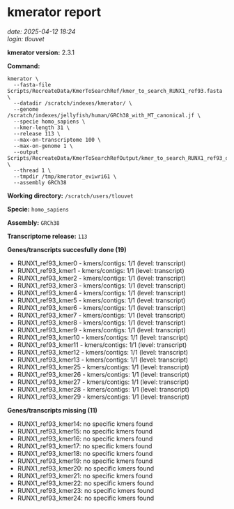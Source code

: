 # kmerator report
*date: 2025-04-12 18:24*  
*login: tlouvet*

**kmerator version:** 2.3.1

**Command:**

```
kmerator \
  --fasta-file Scripts/RecreateData/KmerToSearchRef/kmer_to_search_RUNX1_ref93.fasta \
  --datadir /scratch/indexes/kmerator/ \
  --genome /scratch/indexes/jellyfish/human/GRCh38_with_MT_canonical.jf \
  --specie homo_sapiens \
  --kmer-length 31 \
  --release 113 \
  --max-on-transcriptome 100 \
  --max-on-genome 1 \
  --output Scripts/RecreateData/KmerToSearchRefOutput/kmer_to_search_RUNX1_ref93_output \
  --thread 1 \
  --tmpdir /tmp/kmerator_eviwri61 \
  --assembly GRCh38
```

**Working directory:** `/scratch/users/tlouvet`

**Specie:** `homo_sapiens`

**Assembly:** `GRCh38`

**Transcriptome release:** `113`

**Genes/transcripts succesfully done (19)**

- RUNX1_ref93_kmer0 - kmers/contigs: 1/1 (level: transcript)
- RUNX1_ref93_kmer1 - kmers/contigs: 1/1 (level: transcript)
- RUNX1_ref93_kmer2 - kmers/contigs: 1/1 (level: transcript)
- RUNX1_ref93_kmer3 - kmers/contigs: 1/1 (level: transcript)
- RUNX1_ref93_kmer4 - kmers/contigs: 1/1 (level: transcript)
- RUNX1_ref93_kmer5 - kmers/contigs: 1/1 (level: transcript)
- RUNX1_ref93_kmer6 - kmers/contigs: 1/1 (level: transcript)
- RUNX1_ref93_kmer7 - kmers/contigs: 1/1 (level: transcript)
- RUNX1_ref93_kmer8 - kmers/contigs: 1/1 (level: transcript)
- RUNX1_ref93_kmer9 - kmers/contigs: 1/1 (level: transcript)
- RUNX1_ref93_kmer10 - kmers/contigs: 1/1 (level: transcript)
- RUNX1_ref93_kmer11 - kmers/contigs: 1/1 (level: transcript)
- RUNX1_ref93_kmer12 - kmers/contigs: 1/1 (level: transcript)
- RUNX1_ref93_kmer13 - kmers/contigs: 1/1 (level: transcript)
- RUNX1_ref93_kmer25 - kmers/contigs: 1/1 (level: transcript)
- RUNX1_ref93_kmer26 - kmers/contigs: 1/1 (level: transcript)
- RUNX1_ref93_kmer27 - kmers/contigs: 1/1 (level: transcript)
- RUNX1_ref93_kmer28 - kmers/contigs: 1/1 (level: transcript)
- RUNX1_ref93_kmer29 - kmers/contigs: 1/1 (level: transcript)


**Genes/transcripts missing (11)**

- RUNX1_ref93_kmer14: no specific kmers found
- RUNX1_ref93_kmer15: no specific kmers found
- RUNX1_ref93_kmer16: no specific kmers found
- RUNX1_ref93_kmer17: no specific kmers found
- RUNX1_ref93_kmer18: no specific kmers found
- RUNX1_ref93_kmer19: no specific kmers found
- RUNX1_ref93_kmer20: no specific kmers found
- RUNX1_ref93_kmer21: no specific kmers found
- RUNX1_ref93_kmer22: no specific kmers found
- RUNX1_ref93_kmer23: no specific kmers found
- RUNX1_ref93_kmer24: no specific kmers found
